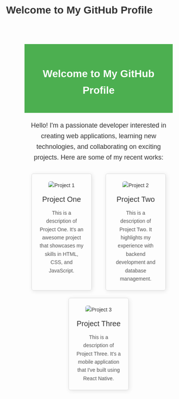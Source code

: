 # Welcome to My GitHub Profile

<style>
  body {
    font-family: Arial, sans-serif;
    color: #333;
    line-height: 1.6;
  }
  .container {
    text-align: center;
    padding: 50px;
  }
  .header {
    background-color: #4CAF50;
    color: white;
    padding: 20px;
  }
  .intro {
    font-size: 18px;
    margin: 20px 0;
  }
  .projects {
    display: flex;
    justify-content: space-around;
    flex-wrap: wrap;
  }
  .project {
    border: 1px solid #ddd;
    border-radius: 5px;
    margin: 10px;
    padding: 20px;
    width: 30%;
    box-shadow: 2px 2px 12px rgba(0, 0, 0, 0.1);
    transition: transform 0.2s;
  }
  .project:hover {
    transform: scale(1.05);
  }
  .project img {
    max-width: 100%;
    border-radius: 5px;
  }
  .project-title {
    font-size: 20px;
    margin: 10px 0;
  }
  .project-description {
    font-size: 14px;
    color: #555;
  }
</style>

<div class="container">
  <div class="header">
    <h1>Welcome to My GitHub Profile</h1>
  </div>
  <p class="intro">Hello! I'm a passionate developer interested in creating web applications, learning new technologies, and collaborating on exciting projects. Here are some of my recent works:</p>
  <div class="projects">
    <div class="project">
      <img src="https://via.placeholder.com/300" alt="Project 1">
      <div class="project-title">Project One</div>
      <div class="project-description">This is a description of Project One. It's an awesome project that showcases my skills in HTML, CSS, and JavaScript.</div>
    </div>
    <div class="project">
      <img src="https://via.placeholder.com/300" alt="Project 2">
      <div class="project-title">Project Two</div>
      <div class="project-description">This is a description of Project Two. It highlights my experience with backend development and database management.</div>
    </div>
    <div class="project">
      <img src="https://via.placeholder.com/300" alt="Project 3">
      <div class="project-title">Project Three</div>
      <div class="project-description">This is a description of Project Three. It's a mobile application that I've built using React Native.</div>
    </div>
  </div>
</div>

<script>
  document.querySelector('.header').addEventListener('mouseover', function() {
    this.style.backgroundColor = '#45a049';
  });
  document.querySelector('.header').addEventListener('mouseout', function() {
    this.style.backgroundColor = '#4CAF50';
  });
</script>
